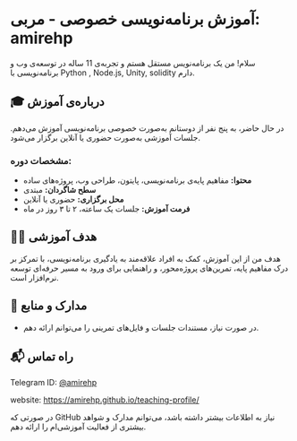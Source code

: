 

# آموزش برنامه‌نویسی خصوصی - مربی: amirehp

سلام! من یک برنامه‌نویس مستقل هستم و تجربه‌ی 11 ساله در توسعه‌ی وب و برنامه‌نویسی با Python , Node.js, Unity, solidity دارم.

## 🎓 درباره‌ی آموزش

در حال حاضر، به پنج نفر از دوستانم به‌صورت خصوصی برنامه‌نویسی آموزش می‌دهم. جلسات آموزشی به‌صورت حضوری یا آنلاین برگزار می‌شود.

### مشخصات دوره:
- **محتوا:** مفاهیم پایه‌ی برنامه‌نویسی، پایتون، طراحی وب، پروژه‌های ساده
- **سطح شاگردان:** مبتدی
- **محل برگزاری:** حضوری یا آنلاین
- **فرمت آموزش:** جلسات یک ساعته، ۲ تا ۳ روز در ماه

## 🧑‍🏫 هدف آموزشی

هدف من از این آموزش، کمک به افراد علاقه‌مند به یادگیری برنامه‌نویسی، با تمرکز بر درک مفاهیم پایه، تمرین‌های پروژه‌محور، و راهنمایی برای ورود به مسیر حرفه‌ای توسعه نرم‌افزار است.

## 🧾 مدارک و منابع

- در صورت نیاز، مستندات جلسات و فایل‌های تمرینی را می‌توانم ارائه دهم.

## 📬 راه تماس
Telegram ID: [@amirehp ](https://t.me/amirehp)

website: https://amirehp.github.io/teaching-profile/

در صورتی که GitHub نیاز به اطلاعات بیشتر داشته باشد، می‌توانم مدارک و شواهد بیشتری از فعالیت آموزشی‌ام را ارائه دهم.
